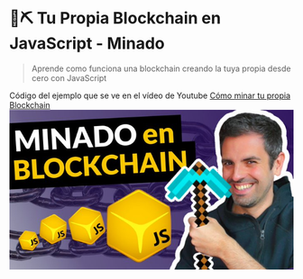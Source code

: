 # 🧱⛏ Tu Propia Blockchain en JavaScript - Minado  

>Aprende como funciona una blockchain creando la tuya propia desde cero con JavaScript

Código del ejemplo que se ve en el vídeo de Youtube [Cómo minar tu propia Blockchain](https://www.youtube.com/watch?v=z6oYEYtMLbo)
[![Thumb](thumb.jpg)](https://www.youtube.com/watch?v=z6oYEYtMLbo)
